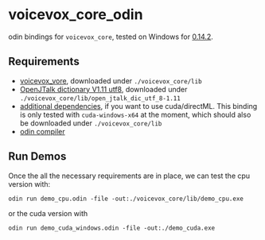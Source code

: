 # voicevox_core_odin
odin bindings for `voicevox_core`, tested on Windows for [0.14.2](https://github.com/VOICEVOX/voicevox_core/releases/tag/0.14.2).

## Requirements

- [voicevox_vore](https://github.com/VOICEVOX/voicevox_core/releases/tag/0.14.2), downloaded under `./voicevox_core/lib`
- [OpenJTalk dictionary V1.11 utf8](https://jaist.dl.sourceforge.net/project/open-jtalk/Dictionary/open_jtalk_dic-1.11/open_jtalk_dic_utf_8-1.11.tar.gz), downloaded under `./voicevox_core/lib/open_jtalk_dic_utf_8-1.11`
- [additional dependencies](https://github.com/VOICEVOX/voicevox_additional_libraries/releases/tag/0.1.0), if you want to use cuda/directML. This binding is only tested with `cuda-windows-x64` at the moment, which should also be downloaded under `./voicevox_core/lib`
- [odin compiler](https://github.com/odin-lang/Odin/releases/tag/dev-2023-03)

## Run Demos

Once the all the necessary requirements are in place, we can test the cpu version with:
```shell
odin run demo_cpu.odin -file -out:./voicevox_core/lib/demo_cpu.exe
```

or the cuda version with
```shell
odin run demo_cuda_windows.odin -file -out:./demo_cuda.exe
```
